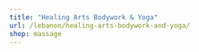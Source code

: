 ```yaml
---
title: "Healing Arts Bodywork & Yoga"
url: /lebanon/healing-arts-bodywork-and-yoga/
shop: massage
---
```

